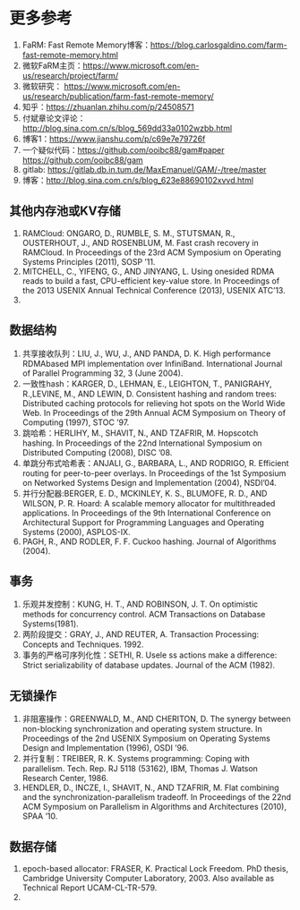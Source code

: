 # 更多参考

1. FaRM: Fast Remote Memory博客：https://blog.carlosgaldino.com/farm-fast-remote-memory.html
2. 微软FaRM主页：https://www.microsoft.com/en-us/research/project/farm/
3. 微软研究： https://www.microsoft.com/en-us/research/publication/farm-fast-remote-memory/
4. 知乎：https://zhuanlan.zhihu.com/p/24508571
5. 付斌章论文评论：http://blog.sina.com.cn/s/blog_569dd33a0102wzbb.html
6. 博客1：https://www.jianshu.com/p/c69e7e79726f
7. 一个疑似代码：https://github.com/ooibc88/gam#paper    <https://github.com/ooibc88/gam>
8. gitlab: <https://gitlab.db.in.tum.de/MaxEmanuel/GAM/-/tree/master>
9. 博客：http://blog.sina.com.cn/s/blog_623e88690102xvvd.html

## 其他内存池或KV存储

1. RAMCloud: ONGARO, D., RUMBLE, S. M., STUTSMAN, R., OUSTERHOUT, J., AND ROSENBLUM, M. Fast crash recovery in RAMCloud. In Proceedings of the 23rd ACM Symposium on Operating Systems Principles (2011), SOSP ’11.
2. MITCHELL, C., YIFENG, G., AND JINYANG, L. Using onesided RDMA reads to build a fast, CPU-efficient key-value store. In Proceedings of the 2013 USENIX Annual Technical Conference (2013), USENIX ATC’13.
3. 

## 数据结构

1. 共享接收队列：LIU, J., WU, J., AND PANDA, D. K. High performance RDMAbased MPI implementation over InfiniBand. International Journal of Parallel Programming 32, 3 (June 2004).
2. 一致性hash：KARGER, D., LEHMAN, E., LEIGHTON, T., PANIGRAHY, R.,LEVINE, M., AND LEWIN, D. Consistent hashing and random trees: Distributed caching protocols for relieving hot spots on the World Wide Web. In Proceedings of the 29th Annual ACM Symposium on Theory of Computing (1997), STOC ’97.
3. 跳哈希：HERLIHY, M., SHAVIT, N., AND TZAFRIR, M. Hopscotch hashing. In Proceedings of the 22nd International Symposium on Distributed Computing (2008), DISC ’08.
4. 单跳分布式哈希表：ANJALI, G., BARBARA, L., AND RODRIGO, R. Efficient routing for peer-to-peer overlays. In Proceedings of the 1st Symposium on Networked Systems Design and Implementation (2004), NSDI’04.
5. 并行分配器:BERGER, E. D., MCKINLEY, K. S., BLUMOFE, R. D., AND WILSON, P. R. Hoard: A scalable memory allocator for multithreaded applications. In Proceedings of the 9th International Conference on Architectural Support for Programming Languages and Operating Systems (2000), ASPLOS-IX.
6. PAGH, R., AND RODLER, F. F. Cuckoo hashing. Journal of Algorithms (2004).

## 事务

1. 乐观并发控制：KUNG, H. T., AND ROBINSON, J. T. On optimistic methods for concurrency control. ACM Transactions on Database Systems(1981).
2. 两阶段提交：GRAY, J., AND REUTER, A. Transaction Processing: Concepts and Techniques. 1992.
3. 事务的严格可序列化性：SETHI, R. Usele   ss actions make a difference: Strict serializability of database updates. Journal of the ACM (1982).


## 无锁操作

1. 非阻塞操作：GREENWALD, M., AND CHERITON, D. The synergy between non-blocking synchronization and operating system structure. In Proceedings of the 2nd USENIX Symposium on Operating Systems Design and Implementation (1996), OSDI ’96.
2. 并行复制：TREIBER, R. K. Systems programming: Coping with parallelism. Tech. Rep. RJ 5118 (53162), IBM, Thomas J. Watson Research Center, 1986.
3. HENDLER, D., INCZE, I., SHAVIT, N., AND TZAFRIR, M. Flat
combining and the synchronization-parallelism tradeoff. In Proceedings of the 22nd ACM Symposium on Parallelism in Algorithms and Architectures (2010), SPAA ’10.

## 数据存储

1. epoch-based allocator: FRASER, K. Practical Lock Freedom. PhD thesis, Cambridge University Computer Laboratory, 2003. Also available as Technical Report UCAM-CL-TR-579.
2. 
